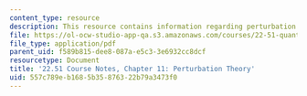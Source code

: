```yaml
---
content_type: resource
description: This resource contains information regarding perturbation theory.
file: https://ol-ocw-studio-app-qa.s3.amazonaws.com/courses/22-51-quantum-theory-of-radiation-interactions-fall-2012/557c789eb1685b35876322b79a3473f0_MIT22_51F12_Ch11.pdf
file_type: application/pdf
parent_uid: f589b815-dee8-087a-e5c3-3e6932cc8dcf
resourcetype: Document
title: '22.51 Course Notes, Chapter 11: Perturbation Theory'
uid: 557c789e-b168-5b35-8763-22b79a3473f0
---
```

